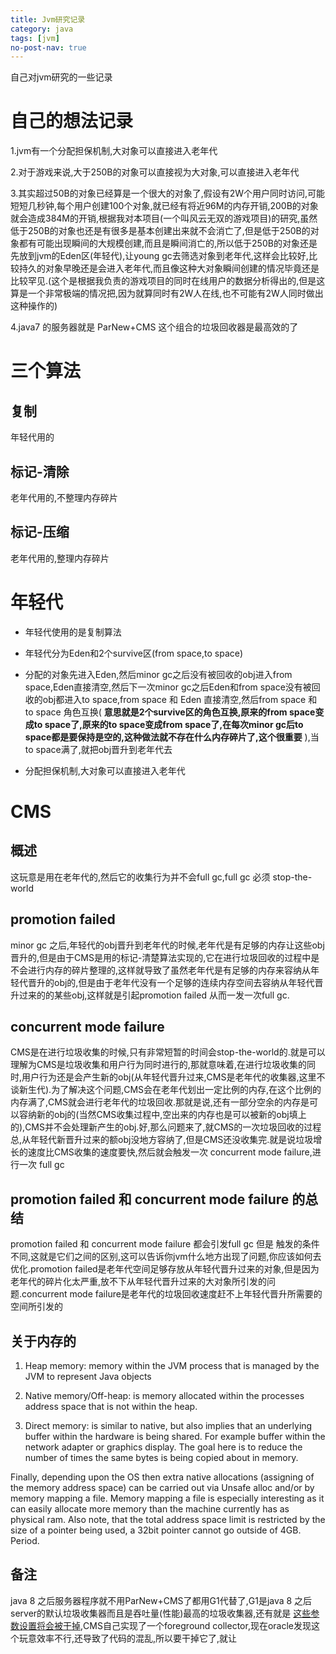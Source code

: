 ```yaml
---
title: Jvm研究记录
category: java
tags: [jvm]
no-post-nav: true
---
```


自己对jvm研究的一些记录

# 自己的想法记录

1.jvm有一个分配担保机制,大对象可以直接进入老年代

2.对于游戏来说,大于250B的对象可以直接视为大对象,可以直接进入老年代

3.其实超过50B的对象已经算是一个很大的对象了,假设有2W个用户同时访问,可能短短几秒钟,每个用户创建100个对象,就已经有将近96M的内存开销,200B的对象就会造成384M的开销,根据我对本项目(一个叫风云无双的游戏项目)的研究,虽然低于250B的对象也还是有很多是基本创建出来就不会消亡了,但是低于250B的对象都有可能出现瞬间的大规模创建,而且是瞬间消亡的,所以低于250B的对象还是先放到jvm的Eden区(年轻代),让young gc去筛选对象到老年代,这样会比较好,比较持久的对象早晚还是会进入老年代,而且像这种大对象瞬间创建的情况毕竟还是比较罕见.(这个是根据我负责的游戏项目的同时在线用户的数据分析得出的,但是这算是一个非常极端的情况把,因为就算同时有2W人在线,也不可能有2W人同时做出这种操作的)

4.java7 的服务器就是 ParNew+CMS 这个组合的垃圾回收器是最高效的了

# 三个算法

## 复制

年轻代用的

## 标记-清除

老年代用的,不整理内存碎片

## 标记-压缩

老年代用的,整理内存碎片

# 年轻代

* 年轻代使用的是复制算法

* 年轻代分为Eden和2个survive区(from space,to space)

* 分配的对象先进入Eden,然后minor gc之后没有被回收的obj进入from space,Eden直接清空,然后下一次minor gc之后Eden和from space没有被回收的obj都进入to space,from space 和 Eden 直接清空,然后from space 和 to space 角色互换( **意思就是2个survive区的角色互换,原来的from space变成to space了,原来的to space变成from space了,在每次minor gc后to space都是要保持是空的,这种做法就不存在什么内存碎片了,这个很重要** ),当to space满了,就把obj晋升到老年代去

* 分配担保机制,大对象可以直接进入老年代

# CMS

## 概述

这玩意是用在老年代的,然后它的收集行为并不会full gc,full gc 必须 stop-the-world

## promotion failed

 minor gc 之后,年轻代的obj晋升到老年代的时候,老年代是有足够的内存让这些obj晋升的,但是由于CMS是用的标记-清楚算法实现的,它在进行垃圾回收的过程中是不会进行内存的碎片整理的,这样就导致了虽然老年代是有足够的内存来容纳从年轻代晋升的obj的,但是由于老年代没有一个足够的连续内存空间去容纳从年轻代晋升过来的的某些obj,这样就是引起promotion failed 从而一发一次full gc.

## concurrent mode failure

CMS是在进行垃圾收集的时候,只有非常短暂的时间会stop-the-world的.就是可以理解为CMS是垃圾收集和用户行为同时进行的,那就意味着,在进行垃圾收集的同时,用户行为还是会产生新的obj(从年轻代晋升过来,CMS是老年代的收集器,这里不谈新生代).为了解决这个问题,CMS会在老年代划出一定比例的内存,在这个比例的内存满了,CMS就会进行老年代的垃圾回收.那就是说,还有一部分空余的内存是可以容纳新的obj的(当然CMS收集过程中,空出来的内存也是可以被新的obj填上的),CMS并不会处理新产生的obj.好,那么问题来了,就CMS的一次垃圾回收的过程总,从年轻代新晋升过来的额obj没地方容纳了,但是CMS还没收集完.就是说垃圾增长的速度比CMS收集的速度要快,然后就会触发一次 concurrent mode failure,进行一次 full gc

## promotion failed 和 concurrent mode failure 的总结

promotion failed 和 concurrent mode failure 都会引发full gc 但是 触发的条件不同,这就是它们之间的区别,这可以告诉你jvm什么地方出现了问题,你应该如何去优化.promotion failed是老年代空间足够存放从年轻代晋升过来的对象,但是因为老年代的碎片化太严重,放不下从年轻代晋升过来的大对象所引发的问题.concurrent mode failure是老年代的垃圾回收速度赶不上年轻代晋升所需要的空间所引发的

## 关于内存的

1) Heap memory: memory within the JVM process that is managed by the JVM to represent Java objects

2) Native memory/Off-heap: is memory allocated within the processes address space that is not within the heap.

3) Direct memory: is similar to native, but also implies that an underlying buffer within the hardware is being shared. For example buffer within the network adapter or graphics display. The goal here is to reduce the number of times the same bytes is being copied about in memory.

Finally, depending upon the OS then extra native allocations (assigning of the memory address space) can be carried out via Unsafe alloc and/or by memory mapping a file. Memory mapping a file is especially interesting as it can easily allocate more memory than the machine currently has as physical ram. Also note, that the total address space limit is restricted by the size of a pointer being used, a 32bit pointer cannot go outside of 4GB. Period.

## 备注

 java 8 之后服务器程序就不用ParNew+CMS了都用G1代替了,G1是java 8 之后 server的默认垃圾收集器而且是吞吐量(性能)最高的垃圾收集器,还有就是 [这些参数设置将会被干掉](https://bugs.openjdk.java.net/browse/JDK-8027132),CMS自己实现了一个foreground collector,现在oracle发现这个玩意效率不行,还导致了代码的混乱,所以要干掉它了,就让
